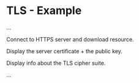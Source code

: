 # TLS - Example

...

Connect to HTTPS server and download resource.

Display the server certificate + the public key.

Display info about the TLS cipher suite.

...

